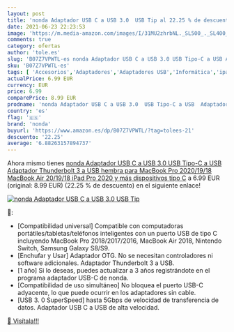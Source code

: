```yaml
---
layout: post
title: 'nonda Adaptador USB C a USB 3.0  USB Tip al 22.25 % de descuento'
date: 2021-06-23 22:23:53
image: 'https://m.media-amazon.com/images/I/31MU2zhrbNL._SL500_._SL400_.jpg'
comments: true
category: ofertas
author: 'tole.es'
slug: 'B07Z7VPWTL-es nonda Adaptador USB C a USB 3.0 USB Tipo-C a USB Adaptador...'
sku: 'B07Z7VPWTL-es'
tags: [ 'Accesorios','Adaptadores','Adaptadores USB','Informática','ipad','nonda', ]
actualPrice: 6.99 EUR
currency: EUR
price: 6.99
comparePrice: 8.99 EUR
prodname: 'nonda Adaptador USB C a USB 3.0  USB Tipo-C a USB  Adaptador Thunderbolt 3 a USB hembra para MacBook Pro 2020/19/18  MacBook Air 20/19/18  iPad Pro 2020 y más dispositivos tipo C'
country: 'es'
flag: '🇪🇸'
brand: 'nonda'
buyurl: 'https://www.amazon.es/dp/B07Z7VPWTL/?tag=tolees-21'
descuento: '22.25'
average: '6.88263157894737'
---
```


Ahora mismo tienes [nonda Adaptador USB C a USB 3.0  USB Tipo-C a USB  Adaptador Thunderbolt 3 a USB hembra para MacBook Pro 2020/19/18  MacBook Air 20/19/18  iPad Pro 2020 y más dispositivos tipo C](https://www.amazon.es/dp/B07Z7VPWTL/?tag=tolees-21) a 6.99 EUR (original: 8.99 EUR) (22.25 %  de descuento) en el siguiente enlace!

[![nonda Adaptador USB C a USB 3.0  USB Tip](https://m.media-amazon.com/images/I/31MU2zhrbNL._SL500_._SL400_.jpg)](https://www.amazon.es/dp/B07Z7VPWTL/?tag=tolees-21)

🔎:

- [Compatibilidad universal] Compatible con computadoras portátiles/tabletas/teléfonos inteligentes con un puerto USB de tipo C incluyendo MacBook Pro 2018/2017/2016, MacBook Air 2018, Nintendo Switch, Samsung Galaxy S8/S9.
- [Enchufar y Usar] Adaptador OTG. No se necesitan controladores ni software adicionales. Adaptador Thunderbolt 3 a USB.
- [1 año] Si lo deseas, puedes actualizar a 3 años registrándote en el programa adaptador USB-C de nonda.
- [Compatibilidad de uso simultáneo] No bloquea el puerto USB-C adyacente, lo que puede ocurrir en los adaptadores sin cable.
- [USB 3. 0 SuperSpeed] hasta 5Gbps de velocidad de transferencia de datos. Adaptador USB C a USB de alta velocidad.

[🛒 Visítala!!!](https://www.amazon.es/dp/B07Z7VPWTL/?tag=tolees-21)
